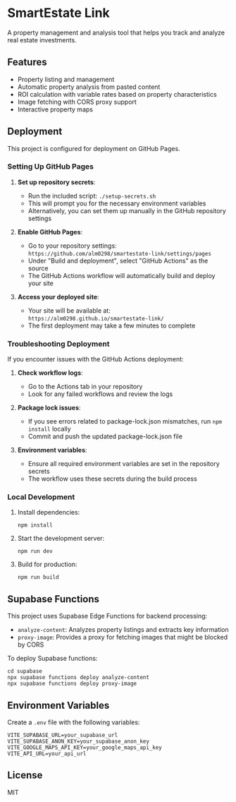 # SmartEstate Link

A property management and analysis tool that helps you track and analyze real estate investments.

## Features

- Property listing and management
- Automatic property analysis from pasted content
- ROI calculation with variable rates based on property characteristics
- Image fetching with CORS proxy support
- Interactive property maps

## Deployment

This project is configured for deployment on GitHub Pages.

### Setting Up GitHub Pages

1. **Set up repository secrets**:
   - Run the included script: `./setup-secrets.sh`
   - This will prompt you for the necessary environment variables
   - Alternatively, you can set them up manually in the GitHub repository settings

2. **Enable GitHub Pages**:
   - Go to your repository settings: `https://github.com/alm0298/smartestate-link/settings/pages`
   - Under "Build and deployment", select "GitHub Actions" as the source
   - The GitHub Actions workflow will automatically build and deploy your site

3. **Access your deployed site**:
   - Your site will be available at: `https://alm0298.github.io/smartestate-link/`
   - The first deployment may take a few minutes to complete

### Troubleshooting Deployment

If you encounter issues with the GitHub Actions deployment:

1. **Check workflow logs**:
   - Go to the Actions tab in your repository
   - Look for any failed workflows and review the logs

2. **Package lock issues**:
   - If you see errors related to package-lock.json mismatches, run `npm install` locally
   - Commit and push the updated package-lock.json file

3. **Environment variables**:
   - Ensure all required environment variables are set in the repository secrets
   - The workflow uses these secrets during the build process

### Local Development

1. Install dependencies:
   ```
   npm install
   ```

2. Start the development server:
   ```
   npm run dev
   ```

3. Build for production:
   ```
   npm run build
   ```

## Supabase Functions

This project uses Supabase Edge Functions for backend processing:

- `analyze-content`: Analyzes property listings and extracts key information
- `proxy-image`: Provides a proxy for fetching images that might be blocked by CORS

To deploy Supabase functions:

```
cd supabase
npx supabase functions deploy analyze-content
npx supabase functions deploy proxy-image
```

## Environment Variables

Create a `.env` file with the following variables:

```
VITE_SUPABASE_URL=your_supabase_url
VITE_SUPABASE_ANON_KEY=your_supabase_anon_key
VITE_GOOGLE_MAPS_API_KEY=your_google_maps_api_key
VITE_API_URL=your_api_url
```

## License

MIT

